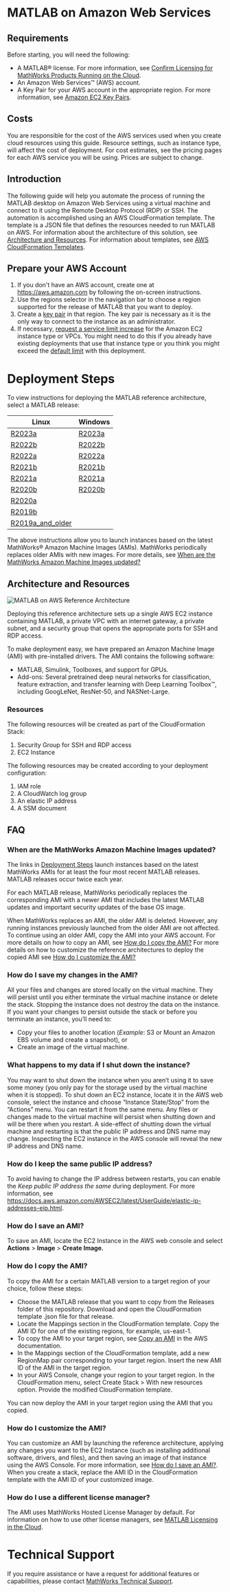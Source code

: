 # MATLAB on Amazon Web Services

## Requirements
Before starting, you will need the following:
* A MATLAB&reg; license. For more information, see [Confirm Licensing for MathWorks Products Running on the Cloud](https://mathworks.com/help/install/license/licensing-for-mathworks-products-running-on-the-cloud.html).
* An Amazon Web Services&trade; (AWS) account.
* A Key Pair for your AWS account in the appropriate region. For more information, see [Amazon EC2 Key Pairs](https://docs.aws.amazon.com/AWSEC2/latest/UserGuide/ec2-key-pairs.html).

## Costs
You are responsible for the cost of the AWS services used when you create cloud resources using this guide. Resource settings, such as instance type, will affect the cost of deployment. For cost estimates, see the pricing pages for each AWS service you will be using. Prices are subject to change.

## Introduction

The following guide will help you automate the process of running the MATLAB desktop on Amazon Web Services using a virtual machine and connect to it using the Remote Desktop Protocol (RDP) or SSH. The automation is accomplished using an AWS CloudFormation template. The template is a JSON file that defines the resources needed to run MATLAB on AWS. For information about the architecture of this solution, see [Architecture and Resources](#architecture-and-resources). For information about templates, see [AWS CloudFormation Templates](https://docs.aws.amazon.com/AWSCloudFormation/latest/UserGuide/template-guide.html).

## Prepare your AWS Account

1. If you don't have an AWS account, create one at https://aws.amazon.com by following the on-screen instructions.
2. Use the regions selector in the navigation bar to choose a region supported for the release of MATLAB that you want to deploy.
3. Create a [key pair](https://docs.aws.amazon.com/AWSEC2/latest/UserGuide/ec2-key-pairs.html) in that region.  The key pair is necessary as it is the only way to connect to the instance as an administrator.
4. If necessary, [request a service limit increase](https://console.aws.amazon.com/support/home#/case/create?issueType=service-limit-increase&limitType=service-code-) for the Amazon EC2 instance type or VPCs.  You might need to do this if you already have existing deployments that use that instance type or you think you might exceed the [default limit](http://docs.aws.amazon.com/AWSEC2/latest/UserGuide/ec2-resource-limits.html) with this deployment.

# Deployment Steps

To view instructions for deploying the MATLAB reference architecture, select a MATLAB release:

| Linux | Windows |
| ----- | ------- |
| [R2023a](https://github.com/mathworks-ref-arch/matlab-on-aws/tree/master/releases/R2023a/README.md) | [R2023a](releases/R2023a/README.md) |
| [R2022b](https://github.com/mathworks-ref-arch/matlab-on-aws/tree/master/releases/R2022b/README.md) | [R2022b](releases/R2022b/README.md) |
| [R2022a](https://github.com/mathworks-ref-arch/matlab-on-aws/tree/master/releases/R2022a/README.md) | [R2022a](releases/R2022a/README.md) |
| [R2021b](https://github.com/mathworks-ref-arch/matlab-on-aws/tree/master/releases/R2021b/README.md) | [R2021b](releases/R2021b/README.md) |
| [R2021a](https://github.com/mathworks-ref-arch/matlab-on-aws/tree/master/releases/R2021a/README.md) | [R2021a](releases/R2021a/README.md) |
| [R2020b](https://github.com/mathworks-ref-arch/matlab-on-aws/tree/master/releases/R2020b/README.md) | [R2020b](releases/R2020b/README.md) |
| [R2020a](https://github.com/mathworks-ref-arch/matlab-on-aws/tree/master/releases/R2020a/README.md) |  |
| [R2019b](https://github.com/mathworks-ref-arch/matlab-on-aws/tree/master/releases/R2019b/README.md) |  |
| [R2019a\_and\_older](https://github.com/mathworks-ref-arch/matlab-on-aws/tree/master/releases/R2019a_and_older/README.md) |  |

The above instructions allow you to launch instances based on the latest MathWorks&reg; Amazon Machine Images (AMIs).
MathWorks periodically replaces older AMIs with new images.
For more details, see
[When are the MathWorks Amazon Machine Images updated?](#when-are-the-mathWorks-amazon-machine-images-updated)

## Architecture and Resources

![MATLAB on AWS Reference Architecture](img/aws-matlab-diagram.png)

Deploying this reference architecture sets up a single AWS EC2 instance containing MATLAB, a private VPC with an internet gateway, a private subnet, and a security group that opens the appropriate ports for SSH and RDP access.

To make deployment easy, we have prepared an Amazon Machine Image (AMI) with pre-installed drivers. The AMI contains the following software:
* MATLAB, Simulink, Toolboxes, and support for GPUs.
* Add-ons: Several pretrained deep neural networks for classification, feature extraction, and transfer learning with Deep Learning Toolbox&trade;, including GoogLeNet, ResNet-50, and NASNet-Large.

### Resources

The following resources will be created as part of the CloudFormation Stack:

1. Security Group for SSH and RDP access
2. EC2 Instance

The following resources may be created according to your deployment configuration:

1. IAM role
2. A CloudWatch log group
3. An elastic IP address
4. A SSM document

## FAQ

### When are the MathWorks Amazon Machine Images updated?
The links in [Deployment Steps](#deployment-steps) launch instances based on the latest MathWorks
AMIs for at least the four most recent MATLAB releases. MATLAB releases occur twice each year.

For each MATLAB release, MathWorks periodically replaces the corresponding AMI with a newer AMI
that includes the latest MATLAB updates and important security updates of the base OS image.

When MathWorks replaces an AMI, the older AMI is deleted.
However, any running instances previously launched from the older AMI are not affected.
To continue using an older AMI, copy the AMI into your AWS account.
For more details on how to copy an AMI, see
[How do I copy the AMI?](#how-do-I-copy-the-ami)
For more details on how to customize the reference architectures to
deploy the copied AMI see [How do I customize the AMI?](#how-do-I-customize-the-ami)

### How do I save my changes in the AMI?
All your files and changes are stored locally on the virtual machine.  They will persist until you either terminate the virtual machine instance or delete the stack.  Stopping the instance does not destroy the data on the instance.  If you want your changes to persist  outside the stack or before you terminate an instance, you’ll need to:
* Copy your files to another location (*Example*: S3 or Mount an Amazon EBS volume and create a snapshot), or
* Create an image of the virtual machine.

### What happens to my data if I shut down the instance?
You may want to shut down the instance when you aren’t using it to save some money (you only pay for the storage used by the virtual machine when it is stopped).  To shut down an EC2 instance, locate it in the AWS web console, select the instance and choose “Instance State/Stop” from the “Actions” menu.  You can restart it from the same menu.  Any files or changes made to the virtual machine will persist when shutting down and will be there when you restart.  A side-effect of shutting down the virtual machine and restarting is that the public IP address and DNS name may change.  Inspecting the EC2 instance in the AWS console will reveal the new IP address and DNS name.

### How do I keep the same public IP address?
To avoid having to change the IP address between restarts, you can enable the *Keep public IP address the same* during deployment. For more information, see https://docs.aws.amazon.com/AWSEC2/latest/UserGuide/elastic-ip-addresses-eip.html.

### How do I save an AMI?
To save an AMI, locate the EC2 Instance in the AWS web console and select **Actions** > **Image** > **Create Image.**

### How do I copy the AMI?
To copy the AMI for a certain MATLAB version to a target region of your choice, follow these steps:
* Choose the MATLAB release that you want to copy from the Releases folder of this repository. Download and open the CloudFormation template .json file for that release.
* Locate the Mappings section in the CloudFormation template. Copy the AMI ID for one of the existing regions, for example, us-east-1.
* To copy the AMI to your target region, see [Copy an AMI](https://docs.aws.amazon.com/AWSEC2/latest/UserGuide/CopyingAMIs.html) in the AWS documentation.
* In the Mappings section of the CloudFormation template, add a new RegionMap pair corresponding to your target region. Insert the new AMI ID of the AMI in the target region.
* In your AWS Console, change your region to your target region. In the CloudFormation menu, select Create Stack > With new resources option. Provide the modified CloudFormation template.

You can now deploy the AMI in your target region using the AMI that you copied.

### How do I customize the AMI?
You can customize an AMI by launching the reference architecture, applying any changes you want to the EC2 Instance (such as installing additional software, drivers, and files), and then saving an image of that instance using the AWS Console. For more information, see [How do I save an AMI?](#how-do-i-save-an-ami). When you create a stack, replace the AMI ID in the CloudFormation template with the AMI ID of your customized image.

### How do I use a different license manager?
The AMI uses MathWorks Hosted License Manager by default. For information on how to use other license managers, see [MATLAB Licensing in the Cloud](https://www.mathworks.com/help/licensingoncloud/matlab-on-the-cloud.html).

# Technical Support
If you require assistance or have a request for additional features or capabilities, please contact [MathWorks Technical Support](https://www.mathworks.com/support/contact_us.html).
